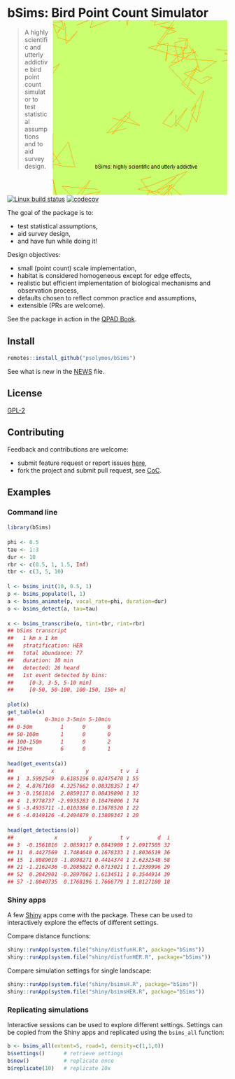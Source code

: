 # bSims: Bird Point Count Simulator <img src="bsims.gif" align="right" style="padding-left:10px;background-color:white;" />
> A highly scientific and utterly addictive bird point count simulator to test statistical assumptions and to aid survey design.

[![Linux build status](https://travis-ci.org/psolymos/bSims.svg?branch=master)](https://travis-ci.org/psolymos/bSims)
[![codecov](https://codecov.io/gh/psolymos/bSims/branch/master/graph/badge.svg)](https://codecov.io/gh/psolymos/bSims)

The goal of the package is to:

- test statistical assumptions,
- aid survey design,
- and have fun while doing it!

Design objectives:

- small (point count) scale implementation,
- habitat is considered homogeneous except for edge effects,
- realistic but efficient implementation of biological mechanisms and observation process,
- defaults chosen to reflect common practice and assumptions,
- extensible (PRs are welcome).

See the package in action in the [QPAD Book](https://peter.solymos.org/qpad-book/).

## Install

```R
remotes::install_github("psolymos/bSims")
```

See what is new in the [NEWS](NEWS.md) file.

## License

[GPL-2](https://www.gnu.org/licenses/old-licenses/gpl-2.0.html)

## Contributing

Feedback and contributions are welcome:

- submit feature request or report issues [here](https://github.com/psolymos/bSims/issues),
- fork the project and submit pull request, see [CoC](CODE_OF_CONDUCT.md).

## Examples

### Command line

```R
library(bSims)

phi <- 0.5
tau <- 1:3
dur <- 10
rbr <- c(0.5, 1, 1.5, Inf)
tbr <- c(3, 5, 10)

l <- bsims_init(10, 0.5, 1)
p <- bsims_populate(l, 1)
a <- bsims_animate(p, vocal_rate=phi, duration=dur)
o <- bsims_detect(a, tau=tau)

x <- bsims_transcribe(o, tint=tbr, rint=rbr)
## bSims transcript
##   1 km x 1 km
##   stratification: HER
##   total abundance: 77
##   duration: 10 min
##   detected: 26 heard
##   1st event detected by bins:
##     [0-3, 3-5, 5-10 min]
##     [0-50, 50-100, 100-150, 150+ m]

plot(x)
get_table(x)
##          0-3min 3-5min 5-10min
## 0-50m         1      0       0
## 50-100m       1      0       0
## 100-150m      1      0       2
## 150+m         6      0       1

head(get_events(a))
##            x          y          t v  i
## 1  3.5992549  0.6185196 0.02475470 1 55
## 2  4.8767160  4.3257662 0.08328357 1 47
## 3 -0.1561816  2.0859117 0.08439890 1 32
## 4  1.9778737 -2.9935283 0.10476006 1 74
## 5 -3.4935711 -1.0103386 0.13678520 1 22
## 6 -4.0149126 -4.2494879 0.13809347 1 20

head(get_detections(o))
##             x          y         t v         d  i
## 3  -0.1561816  2.0859117 0.0843989 1 2.0917505 32
## 11  0.4427569  1.7484640 0.1678333 1 1.8036519 36
## 15  1.8089010 -1.8998271 0.4414374 1 2.6232548 58
## 21 -1.2162436 -0.2085822 0.6713021 1 1.2339996 29
## 52  0.2042901 -0.2897062 1.6134511 1 0.3544914 39
## 57 -1.8040735  0.1768196 1.7666779 1 1.8127180 18
```

### Shiny apps

A few [Shiny](https://shiny.rstudio.com/) apps come with the package.
These can be used to interactively explore the effects of different settings.

Compare distance functions:

```R
shiny::runApp(system.file("shiny/distfunH.R", package="bSims"))
shiny::runApp(system.file("shiny/distfunHER.R", package="bSims"))
```

Compare simulation settings for single landscape:

```R
shiny::runApp(system.file("shiny/bsimsH.R", package="bSims"))
shiny::runApp(system.file("shiny/bsimsHER.R", package="bSims"))
```

### Replicating simulations

Interactive sessions can be used to explore different settings.
Settings can be copied from the Shiny apps and replicated using the
`bsims_all` function: 

```R
b <- bsims_all(extent=5, road=1, density=c(1,1,0))
b$settings()      # retrieve settings
b$new()           # replicate once
b$replicate(10)   # replicate 10x
```

